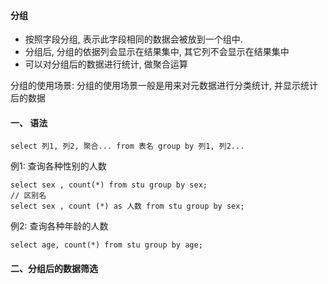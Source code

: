 #### 分组
- 按照字段分组, 表示此字段相同的数据会被放到一个组中.
- 分组后, 分组的依据列会显示在结果集中, 其它列不会显示在结果集中
- 可以对分组后的数据进行统计, 做聚合运算


分组的使用场景: 分组的使用场景一般是用来对元数据进行分类统计, 并显示统计后的数据

#### 一、 语法

```
select 列1, 列2, 聚合... from 表名 group by 列1, 列2...
```

例1: 查询各种性别的人数

```
select sex , count(*) from stu group by sex;
// 区别名
select sex , count (*) as 人数 from stu group by sex;
```


例2: 查询各种年龄的人数
```
select age, count(*) from stu group by age;
```

#### 二、分组后的数据筛选

